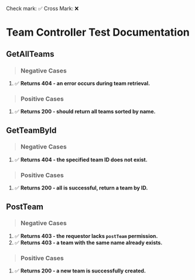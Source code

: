 Check mark: ✅
Cross Mark: ❌

# Team Controller Test Documentation

## GetAllTeams

> ### Negative Cases
1. ✅ **Returns 404 - an error occurs during team retrieval.**
   
> ### Positive Cases
1. ✅ **Returns 200 - should return all teams sorted by name.**


## GetTeamById

> ### Negative Cases
1. ✅ **Returns 404 - the specified team ID does not exist.**
   
> ### Positive Cases
1. ✅ **Returns 200 - all is successful, return a team by ID.**


## PostTeam

> ### Negative Cases
1. ✅ **Returns 403 - the requestor lacks `postTeam` permission.**
2. ✅ **Returns 403 - a team with the same name already exists.**
   
> ### Positive Cases
1. ✅ **Returns 200 - a new team is successfully created.**
